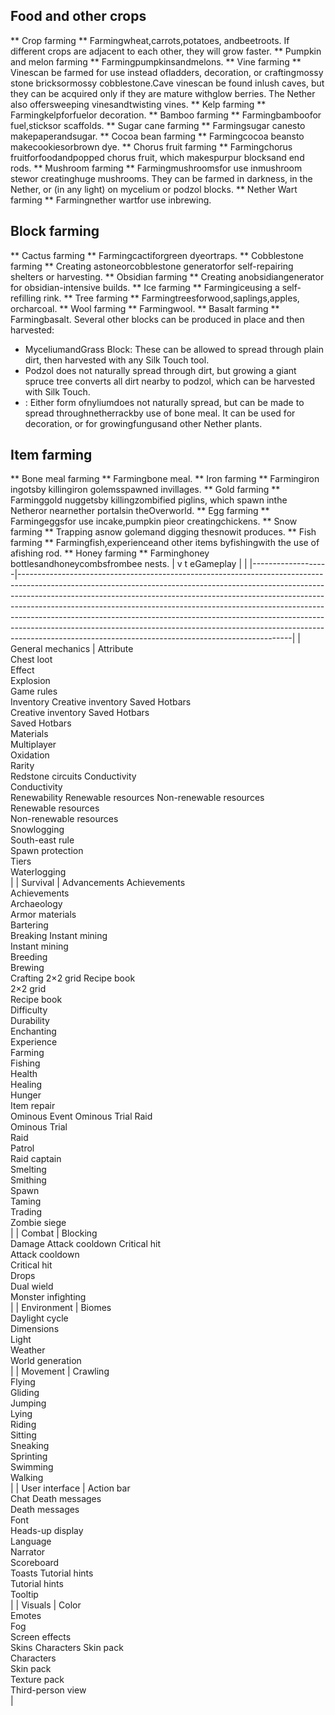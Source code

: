 ## Food and other crops
**     Crop farming **
Farmingwheat,carrots,potatoes, andbeetroots. If different crops are adjacent to each other, they will grow faster.
**   Pumpkin and melon farming **
Farmingpumpkinsandmelons.
** Vine farming **
Vinescan be farmed for use instead ofladders, decoration, or craftingmossy stone bricksormossy cobblestone.Cave vinescan be found inlush caves, but they can be acquired only if they are mature withglow berries. The Nether also offersweeping vinesandtwisting vines.
** Kelp farming **
Farmingkelpforfuelor decoration.
** Bamboo farming **
Farmingbamboofor fuel,sticksor scaffolds.
** Sugar cane farming **
Farmingsugar canesto makepaperandsugar.
** Cocoa bean farming **
Farmingcocoa beansto makecookiesorbrown dye.
** Chorus fruit farming **
Farmingchorus fruitforfoodandpopped chorus fruit, which makespurpur blocksand end rods.
** Mushroom farming **
Farmingmushroomsfor use inmushroom stewor creatinghuge mushrooms. They can be farmed in darkness, in the Nether, or (in any light) on mycelium or podzol blocks.
** Nether Wart farming **
Farmingnether wartfor use inbrewing.
## Block farming
** Cactus farming **
Farmingcactiforgreen dyeortraps.
** Cobblestone farming **
Creating astoneorcobblestone generatorfor self-repairing shelters or harvesting.
** Obsidian farming **
Creating anobsidiangenerator for obsidian-intensive builds.
** Ice farming **
Farmingiceusing a self-refilling rink.
** Tree farming **
Farmingtreesforwood,saplings,apples, orcharcoal.
** Wool farming **
Farmingwool.
** Basalt farming **
Farmingbasalt.
Several other blocks can be produced in place and then harvested:

- MyceliumandGrass Block: These can be allowed to spread through plain dirt, then harvested with any Silk Touch tool.
- Podzol does not naturally spread through dirt, but growing a giant spruce tree converts all dirt nearby to podzol, which can be harvested with Silk Touch.
- : Either form ofnyliumdoes not naturally spread, but can be made to spread throughnetherrackby use of bone meal. It can be used for decoration, or for growingfungusand other Nether plants.

## Item farming
** Bone meal farming **
Farmingbone meal.
** Iron farming **
Farmingiron ingotsby killingiron golemsspawned invillages.
** Gold farming **
Farminggold nuggetsby killingzombified piglins, which spawn inthe Netheror nearnether portalsin theOverworld.
** Egg farming **
Farmingeggsfor use incake,pumpkin pieor creatingchickens.
** Snow farming **
Trapping asnow golemand digging thesnowit produces.
** Fish farming **
Farmingfish,experienceand other items byfishingwith the use of afishing rod.
** Honey farming **
Farminghoney bottlesandhoneycombsfrombee nests.
| v t eGameplay     |                                                                                                                                                                                                                                                                                                                                                                                                                                                                                                                                                        |
|-------------------|--------------------------------------------------------------------------------------------------------------------------------------------------------------------------------------------------------------------------------------------------------------------------------------------------------------------------------------------------------------------------------------------------------------------------------------------------------------------------------------------------------------------------------------------------------|
| General mechanics | Attribute<br/>Chest loot<br/>Effect<br/>Explosion<br/>Game rules<br/>Inventory Creative inventory Saved Hotbars<br/>Creative inventory Saved Hotbars<br/>Saved Hotbars<br/>Materials<br/>Multiplayer<br/>Oxidation<br/>Rarity<br/>Redstone circuits Conductivity<br/>Conductivity<br/>Renewability Renewable resources Non-renewable resources<br/>Renewable resources<br/>Non-renewable resources<br/>Snowlogging<br/>South-east rule<br/>Spawn protection<br/>Tiers<br/>Waterlogging<br/>                                                            |
| Survival          | Advancements Achievements<br/>Achievements<br/>Archaeology<br/>Armor materials<br/>Bartering<br/>Breaking Instant mining<br/>Instant mining<br/>Breeding<br/>Brewing<br/>Crafting 2×2 grid Recipe book<br/>2×2 grid<br/>Recipe book<br/>Difficulty<br/>Durability<br/>Enchanting<br/>Experience<br/>Farming<br/>Fishing<br/>Health<br/>Healing<br/>Hunger<br/>Item repair<br/>Ominous Event Ominous Trial Raid<br/>Ominous Trial<br/>Raid<br/>Patrol<br/>Raid captain<br/>Smelting<br/>Smithing<br/>Spawn<br/>Taming<br/>Trading<br/>Zombie siege<br/> |
| Combat            | Blocking<br/>Damage Attack cooldown  Critical hit<br/>Attack cooldown<br/>Critical hit<br/>Drops<br/>Dual wield<br/>Monster infighting<br/>                                                                                                                                                                                                                                                                                                                                                                                                            |
| Environment       | Biomes<br/>Daylight cycle<br/>Dimensions<br/>Light<br/>Weather<br/>World generation<br/>                                                                                                                                                                                                                                                                                                                                                                                                                                                               |
| Movement          | Crawling<br/>Flying<br/>Gliding<br/>Jumping<br/>Lying<br/>Riding<br/>Sitting<br/>Sneaking<br/>Sprinting<br/>Swimming<br/>Walking<br/>                                                                                                                                                                                                                                                                                                                                                                                                                  |
| User interface    | Action bar<br/>Chat Death messages<br/>Death messages<br/>Font<br/>Heads-up display<br/>Language<br/>Narrator<br/>Scoreboard<br/>Toasts Tutorial hints<br/>Tutorial hints<br/>Tooltip<br/>                                                                                                                                                                                                                                                                                                                                                             |
| Visuals           | Color<br/>Emotes<br/>Fog<br/>Screen effects<br/>Skins Characters Skin pack<br/>Characters<br/>Skin pack<br/>Texture pack<br/>Third-person view<br/>                                                                                                                                                                                                                                                                                                                                                                                                    |



